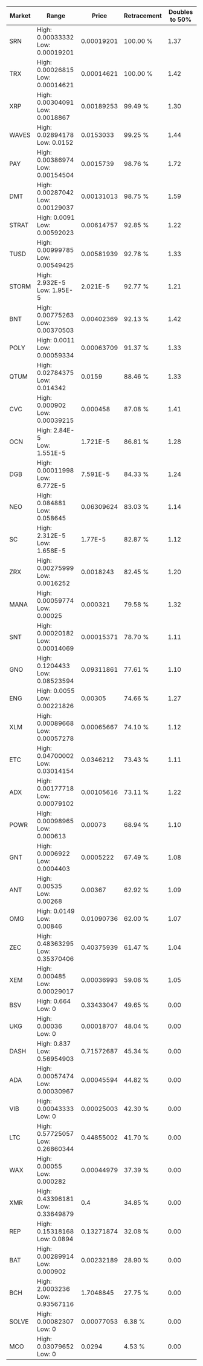 | Market | Range | Price| Retracement | Doubles to 50% |
| --- | --- | --- | --- | --- |
| SRN | High: 0.00033332<br />Low: 0.00019201 | 0.00019201 | 100.00 % | 1.37 |
| TRX | High: 0.00026815<br />Low: 0.00014621 | 0.00014621 | 100.00 % | 1.42 |
| XRP | High: 0.00304091<br />Low: 0.0018867 | 0.00189253 | 99.49 % | 1.30 |
| WAVES | High: 0.02894178<br />Low: 0.0152 | 0.0153033 | 99.25 % | 1.44 |
| PAY | High: 0.00386974<br />Low: 0.00154504 | 0.0015739 | 98.76 % | 1.72 |
| DMT | High: 0.00287042<br />Low: 0.00129037 | 0.00131013 | 98.75 % | 1.59 |
| STRAT | High: 0.0091<br />Low: 0.00592023 | 0.00614757 | 92.85 % | 1.22 |
| TUSD | High: 0.00999785<br />Low: 0.00549425 | 0.00581939 | 92.78 % | 1.33 |
| STORM | High: 2.932E-5<br />Low: 1.95E-5 | 2.021E-5 | 92.77 % | 1.21 |
| BNT | High: 0.00775263<br />Low: 0.00370503 | 0.00402369 | 92.13 % | 1.42 |
| POLY | High: 0.0011<br />Low: 0.00059334 | 0.00063709 | 91.37 % | 1.33 |
| QTUM | High: 0.02784375<br />Low: 0.014342 | 0.0159 | 88.46 % | 1.33 |
| CVC | High: 0.000902<br />Low: 0.00039215 | 0.000458 | 87.08 % | 1.41 |
| OCN | High: 2.84E-5<br />Low: 1.551E-5 | 1.721E-5 | 86.81 % | 1.28 |
| DGB | High: 0.00011998<br />Low: 6.772E-5 | 7.591E-5 | 84.33 % | 1.24 |
| NEO | High: 0.084881<br />Low: 0.058645 | 0.06309624 | 83.03 % | 1.14 |
| SC | High: 2.312E-5<br />Low: 1.658E-5 | 1.77E-5 | 82.87 % | 1.12 |
| ZRX | High: 0.00275999<br />Low: 0.0016252 | 0.0018243 | 82.45 % | 1.20 |
| MANA | High: 0.00059774<br />Low: 0.00025 | 0.000321 | 79.58 % | 1.32 |
| SNT | High: 0.00020182<br />Low: 0.00014069 | 0.00015371 | 78.70 % | 1.11 |
| GNO | High: 0.1204433<br />Low: 0.08523594 | 0.09311861 | 77.61 % | 1.10 |
| ENG | High: 0.0055<br />Low: 0.00221826 | 0.00305 | 74.66 % | 1.27 |
| XLM | High: 0.00089668<br />Low: 0.00057278 | 0.00065667 | 74.10 % | 1.12 |
| ETC | High: 0.04700002<br />Low: 0.03014154 | 0.0346212 | 73.43 % | 1.11 |
| ADX | High: 0.00177718<br />Low: 0.00079102 | 0.00105616 | 73.11 % | 1.22 |
| POWR | High: 0.00098965<br />Low: 0.000613 | 0.00073 | 68.94 % | 1.10 |
| GNT | High: 0.0006922<br />Low: 0.0004403 | 0.0005222 | 67.49 % | 1.08 |
| ANT | High: 0.00535<br />Low: 0.00268 | 0.00367 | 62.92 % | 1.09 |
| OMG | High: 0.0149<br />Low: 0.00846 | 0.01090736 | 62.00 % | 1.07 |
| ZEC | High: 0.48363295<br />Low: 0.35370406 | 0.40375939 | 61.47 % | 1.04 |
| XEM | High: 0.000485<br />Low: 0.00029017 | 0.00036993 | 59.06 % | 1.05 |
| BSV | High: 0.664<br />Low: 0 | 0.33433047 | 49.65 % | 0.00 |
| UKG | High: 0.00036<br />Low: 0 | 0.00018707 | 48.04 % | 0.00 |
| DASH | High: 0.837<br />Low: 0.56954903 | 0.71572687 | 45.34 % | 0.00 |
| ADA | High: 0.00057474<br />Low: 0.00030967 | 0.00045594 | 44.82 % | 0.00 |
| VIB | High: 0.00043333<br />Low: 0 | 0.00025003 | 42.30 % | 0.00 |
| LTC | High: 0.57725057<br />Low: 0.26860344 | 0.44855002 | 41.70 % | 0.00 |
| WAX | High: 0.00055<br />Low: 0.000282 | 0.00044979 | 37.39 % | 0.00 |
| XMR | High: 0.43396181<br />Low: 0.33649879 | 0.4 | 34.85 % | 0.00 |
| REP | High: 0.15318168<br />Low: 0.0894 | 0.13271874 | 32.08 % | 0.00 |
| BAT | High: 0.00289914<br />Low: 0.000902 | 0.00232189 | 28.90 % | 0.00 |
| BCH | High: 2.0003236<br />Low: 0.93567116 | 1.7048845 | 27.75 % | 0.00 |
| SOLVE | High: 0.00082307<br />Low: 0 | 0.00077053 | 6.38 % | 0.00 |
| MCO | High: 0.03079652<br />Low: 0 | 0.0294 | 4.53 % | 0.00 |
